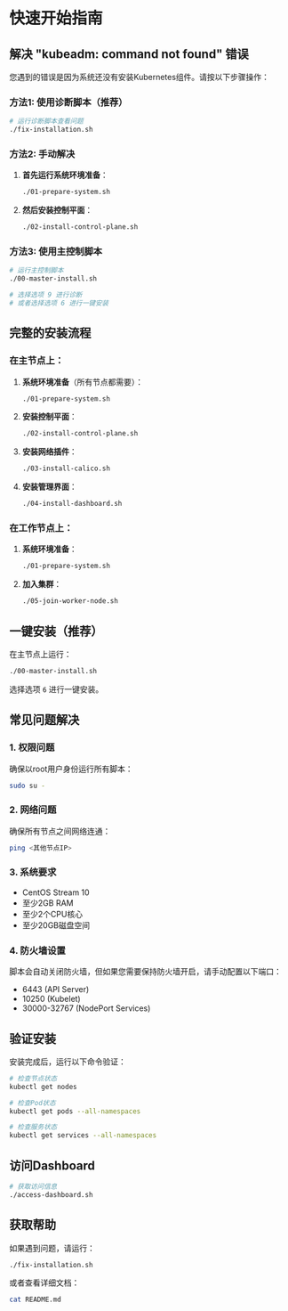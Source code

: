 # 快速开始指南

## 解决 "kubeadm: command not found" 错误

您遇到的错误是因为系统还没有安装Kubernetes组件。请按以下步骤操作：

### 方法1: 使用诊断脚本（推荐）

```bash
# 运行诊断脚本查看问题
./fix-installation.sh
```

### 方法2: 手动解决

1. **首先运行系统环境准备**：
   ```bash
   ./01-prepare-system.sh
   ```

2. **然后安装控制平面**：
   ```bash
   ./02-install-control-plane.sh
   ```

### 方法3: 使用主控制脚本

```bash
# 运行主控制脚本
./00-master-install.sh

# 选择选项 9 进行诊断
# 或者选择选项 6 进行一键安装
```

## 完整的安装流程

### 在主节点上：

1. **系统环境准备**（所有节点都需要）：
   ```bash
   ./01-prepare-system.sh
   ```

2. **安装控制平面**：
   ```bash
   ./02-install-control-plane.sh
   ```

3. **安装网络插件**：
   ```bash
   ./03-install-calico.sh
   ```

4. **安装管理界面**：
   ```bash
   ./04-install-dashboard.sh
   ```

### 在工作节点上：

1. **系统环境准备**：
   ```bash
   ./01-prepare-system.sh
   ```

2. **加入集群**：
   ```bash
   ./05-join-worker-node.sh
   ```

## 一键安装（推荐）

在主节点上运行：
```bash
./00-master-install.sh
```
选择选项 `6` 进行一键安装。

## 常见问题解决

### 1. 权限问题
确保以root用户身份运行所有脚本：
```bash
sudo su -
```

### 2. 网络问题
确保所有节点之间网络连通：
```bash
ping <其他节点IP>
```

### 3. 系统要求
- CentOS Stream 10
- 至少2GB RAM
- 至少2个CPU核心
- 至少20GB磁盘空间

### 4. 防火墙设置
脚本会自动关闭防火墙，但如果您需要保持防火墙开启，请手动配置以下端口：
- 6443 (API Server)
- 10250 (Kubelet)
- 30000-32767 (NodePort Services)

## 验证安装

安装完成后，运行以下命令验证：

```bash
# 检查节点状态
kubectl get nodes

# 检查Pod状态
kubectl get pods --all-namespaces

# 检查服务状态
kubectl get services --all-namespaces
```

## 访问Dashboard

```bash
# 获取访问信息
./access-dashboard.sh
```

## 获取帮助

如果遇到问题，请运行：
```bash
./fix-installation.sh
```

或者查看详细文档：
```bash
cat README.md
```

